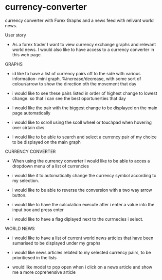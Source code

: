 # currency-converter
currency converter with Forex Graphs and a news feed with relivant world news.

User story
- As a forex trader I want to view currency exchange graphs and relevant world news. I would also like to have access to a currency converter in this web page.

GRAPHS

- id like to have a list of currency pairs off to the side with various information- mini graph, %increase/decrease, with some sort of colour/arrow to show the direction oth the movement that day

- i would like to see these pairs listed in order of highest change to lowest change. so that i can see the best oportunerties that day

- I would like the pair with the biggest change to be displayed on the main page automatically

- i would like to scroll using the scoll wheel or touchpad when hovering over cirtain divs

- I would like to be able to search and select a currency pair of my choice to be displayed on the main graph

CURRENCY CONVERTER

- When using the currency converter i would like to be able to acces a dropdown menu of a list of currencies

- i would like it to automatically change the currency symbol according to my selection.

- i would like to be able to reverse the conversion with a two way arrow button.

- i would like to have the calculation execute after i enter a value into the input box and press enter

- i would like to have a flag diplayed next to the currnecies i select.

WORLD NEWS

- i would like to have a list of current world news articles that have been sumarised to be displayed under my graphs

- i would like news articles related to my selected currency pairs, to be prioritiesed in the lists

- would like model to pop open when i click on a news article and show me a more coprehensive article

